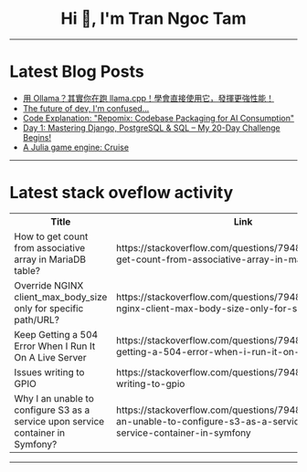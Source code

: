 <h1 align="center">Hi 👋, I'm Tran Ngoc Tam</h1>

---

# Latest Blog Posts 
<!-- BLOG-POST-LIST:START -->
- [用 Ollama？其實你在跑 llama.cpp！學會直接使用它，發揮更強性能！](https://dev.to/jambochen/yong-ollamaqi-shi-ni-zai-pao-llamacppxue-hui-zhi-jie-shi-yong-ta-fa-hui-geng-qiang-xing-neng--1m38)
- [The future of dev, I&#39;m confused...](https://dev.to/echotedev/the-future-of-dev-im-confused-5433)
- [Code Explanation: &quot;Repomix: Codebase Packaging for AI Consumption&quot;](https://dev.to/foxgem/code-explanation-repomix-codebase-packaging-for-ai-consumption-2g44)
- [Day 1: Mastering Django, PostgreSQL &amp; SQL – My 20-Day Challenge Begins!](https://dev.to/techfixbyte/day-1-mastering-django-postgresql-sql-my-20-day-challenge-begins-d5m)
- [A Julia game engine: Cruise](https://dev.to/geseey/a-julia-game-engine-cruise-3jph)
<!-- BLOG-POST-LIST:END -->

---

# Latest stack oveflow activity
<table>
  <tr><th>Title</th><th>Link</th></tr>
  <!-- STACKOVERFLOW:START --><tr><td>How to get count from associative array in MariaDB table?</td><td>https://stackoverflow.com/questions/79487729/how-to-get-count-from-associative-array-in-mariadb-table</td></tr><tr><td>Override NGINX client_max_body_size only for specific path/URL?</td><td>https://stackoverflow.com/questions/79487667/override-nginx-client-max-body-size-only-for-specific-path-url</td></tr><tr><td>Keep Getting a 504 Error When I Run It On A Live Server</td><td>https://stackoverflow.com/questions/79487600/keep-getting-a-504-error-when-i-run-it-on-a-live-server</td></tr><tr><td>Issues writing to GPIO</td><td>https://stackoverflow.com/questions/79487598/issues-writing-to-gpio</td></tr><tr><td>Why I an unable to configure S3 as a service upon service container in Symfony?</td><td>https://stackoverflow.com/questions/79487584/why-i-an-unable-to-configure-s3-as-a-service-upon-service-container-in-symfony</td></tr><!-- STACKOVERFLOW:END -->
</table>

---


